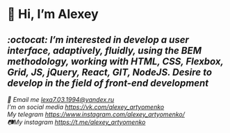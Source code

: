 # 👋 Hi, I’m Alexey
___:octocat: I’m interested in develop a user interface, adaptively, fluidly, using the BEM methodology, working with HTML, CSS, Flexbox, Grid, JS, jQuery, React, GIT, NodeJS. Desire to develop in the field of front-end development___
---
_📧 Email me <lexa7.03.1994@yandex.ru>_<br/>
_I'm on social media <https://vk.com/alexey_artyomenko>_<br/>
_My telegram <https://www.instagram.com/alexey_artyomenko/>_<br/>
_📷My instagram <https://t.me/alexey_artyomenko>_
